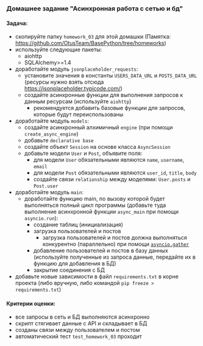 ### Домашнее задание "Асинхронная работа с сетью и бд"
#### Задача:
- скопируйте папку `homework_03` для этой домашки (Памятка: https://github.com/OtusTeam/BasePython/tree/homeworks)
- используйте следующие пакеты: 
    - aiohttp
    - SQLAlchemy>=1.4
- доработайте модуль `jsonplaceholder_requests`:
    - установите значения в константы `USERS_DATA_URL` и `POSTS_DATA_URL` (ресурсы нужно взять отсюда https://jsonplaceholder.typicode.com/)
    - создайте асинхронные функции для выполнения запросов к данным ресурсам (используйте `aiohttp`)
        - рекомендуется добавить базовые функции для запросов, которые будут переиспользованы
- доработайте модуль `models`:
    - создайте асинхронный алхимичный `engine` (при помощи `create_async_engine`)
    - добавьте `declarative base`
    - создайте объект `Session` на основе класса `AsyncSession`
    - добавьте модели `User` и `Post`, объявите поля:
        - для модели `User` обязательными являются `name`, `username`, `email`
        - для модели `Post` обязательными являются `user_id`, `title`, `body`
        - создайте связи `relationship` между моделями: `User.posts` и `Post.user`
- доработайте модуль `main`:
    - доработайте функцию main, по вызову которой будет выполняться полный цикл программы 
      (добавьте туда выполнение асинхронной функции `async_main` при помощи `asyncio.run`):
        - создание таблиц (инициализация)
        - загрузка пользователей и постов
            - загрузка пользователей и постов должна выполняться конкурентно (параллельно) 
              при помощи [`asyncio.gather`](https://docs.python.org/3/library/asyncio-task.html#running-tasks-concurrently)
        - добавление пользователей и постов в базу данных 
          (используйте полученные из запроса данные, передайте их в функцию для добавления в БД)
        - закрытие соединения с БД
- добавьте новые зависимости в файл `requirements.txt` в корне проекта 
  (либо вручную, либо командой `pip freeze > requirements.txt`)

#### Критерии оценки:
- все запросы в сеть и БД выполняются асинхронно
- скрипт стягивает данные с API и складывает в БД
- созданы связи между пользователем и постом
- автоматический тест `test_homework_03` проходит

